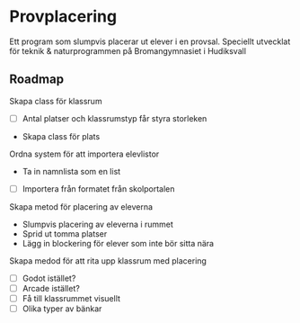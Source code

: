 # Provplacering
Ett program som slumpvis placerar ut elever i en provsal. Speciellt 
utvecklat för teknik & naturprogrammen på Bromangymnasiet i Hudiksvall

## Roadmap

Skapa class för klassrum
- [ ] Antal platser och klassrumstyp får styra storleken 
- Skapa class för plats

Ordna system för att importera elevlistor
- Ta in namnlista som en list
- [ ] Importera från formatet från skolportalen

Skapa metod för placering av eleverna
- Slumpvis placering av eleverna i rummet
- Sprid ut tomma platser
-  Lägg in blockering för elever som inte bör sitta nära

Skapa medod för att rita upp klassrum med placering
- [ ] Godot istället?
- [ ] Arcade istället?
- [ ] Få till klassrummet visuellt
- [ ] Olika typer av bänkar